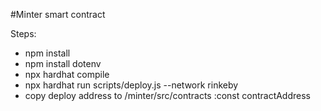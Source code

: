 #Minter smart contract



Steps:

- npm install
- npm install dotenv
- npx hardhat compile
- npx hardhat run scripts/deploy.js --network rinkeby
- copy deploy address to /minter/src/contracts  :const contractAddress

